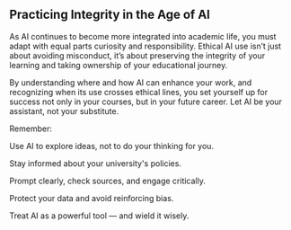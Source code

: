 ## Practicing Integrity in the Age of AI

As AI continues to become more integrated into academic life, you must adapt with equal parts curiosity and responsibility. Ethical AI use isn’t just about avoiding misconduct, it’s about preserving the integrity of your learning and taking ownership of your educational journey.

By understanding where and how AI can enhance your work, and recognizing when its use crosses ethical lines, you set yourself up for success not only in your courses, but in your future career. Let AI be your assistant, not your substitute.

Remember:

Use AI to explore ideas, not to do your thinking for you.

Stay informed about your university's policies.

Prompt clearly, check sources, and engage critically.

Protect your data and avoid reinforcing bias.

Treat AI as a powerful tool — and wield it wisely.